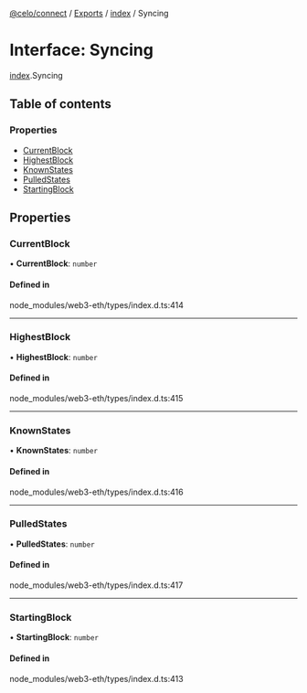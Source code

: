 [@celo/connect](../README.md) / [Exports](../modules.md) / [index](../modules/index.md) / Syncing

# Interface: Syncing

[index](../modules/index.md).Syncing

## Table of contents

### Properties

- [CurrentBlock](index.Syncing.md#currentblock)
- [HighestBlock](index.Syncing.md#highestblock)
- [KnownStates](index.Syncing.md#knownstates)
- [PulledStates](index.Syncing.md#pulledstates)
- [StartingBlock](index.Syncing.md#startingblock)

## Properties

### CurrentBlock

• **CurrentBlock**: `number`

#### Defined in

node_modules/web3-eth/types/index.d.ts:414

___

### HighestBlock

• **HighestBlock**: `number`

#### Defined in

node_modules/web3-eth/types/index.d.ts:415

___

### KnownStates

• **KnownStates**: `number`

#### Defined in

node_modules/web3-eth/types/index.d.ts:416

___

### PulledStates

• **PulledStates**: `number`

#### Defined in

node_modules/web3-eth/types/index.d.ts:417

___

### StartingBlock

• **StartingBlock**: `number`

#### Defined in

node_modules/web3-eth/types/index.d.ts:413
